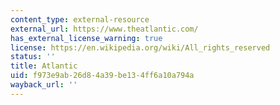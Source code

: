 ```yaml
---
content_type: external-resource
external_url: https://www.theatlantic.com/
has_external_license_warning: true
license: https://en.wikipedia.org/wiki/All_rights_reserved
status: ''
title: Atlantic
uid: f973e9ab-26d8-4a39-be13-4ff6a10a794a
wayback_url: ''
---
```

